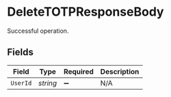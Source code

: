 # DeleteTOTPResponseBody

Successful operation.


## Fields

| Field              | Type               | Required           | Description        |
| ------------------ | ------------------ | ------------------ | ------------------ |
| `UserId`           | *string*           | :heavy_minus_sign: | N/A                |